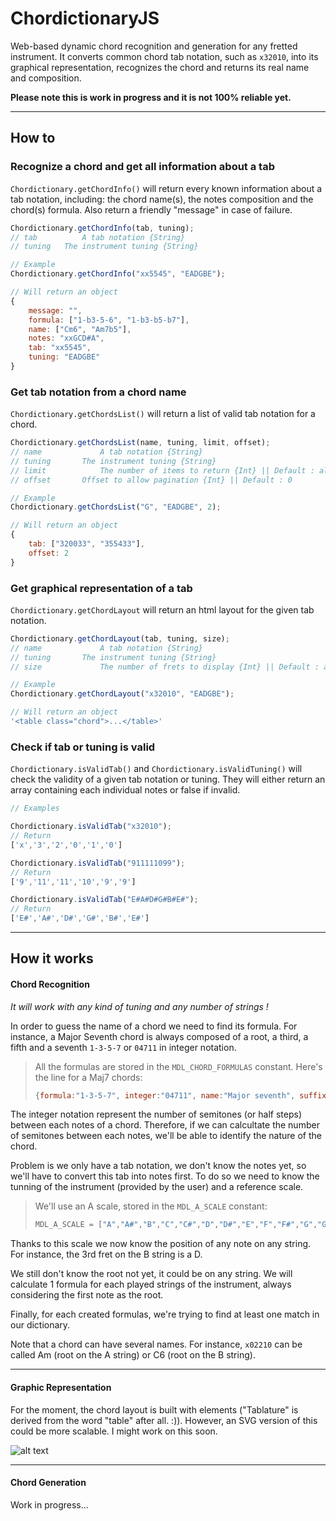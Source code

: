 ChordictionaryJS
======

Web-based dynamic chord recognition and generation for any fretted instrument.
It converts common chord tab notation, such as `x32010`, into its graphical representation, recognizes the chord and returns its real name and composition.

**Please note this is work in progress and it is not 100% reliable yet.**

***

## How to

### Recognize a chord and get all information about a tab

`Chordictionary.getChordInfo()` will return every known information about a tab notation, including: the chord name(s), the notes composition and the chord(s) formula. Also return a friendly "message" in case of failure.

```javascript
Chordictionary.getChordInfo(tab, tuning);
// tab 			A tab notation {String}
// tuning 	The instrument tuning {String}

// Example
Chordictionary.getChordInfo("xx5545", "EADGBE");

// Will return an object
{
	message: "",
	formula: ["1-b3-5-6", "1-b3-b5-b7"],
	name: ["Cm6", "Am7b5"],
	notes: "xxGCD#A",
	tab: "xx5545",
	tuning: "EADGBE"
}
```

### Get tab notation from a chord name

`Chordictionary.getChordsList()` will return a list of valid tab notation for a chord.

```javascript
Chordictionary.getChordsList(name, tuning, limit, offset);
// name 			A tab notation {String}
// tuning 		The instrument tuning {String}
// limit 			The number of items to return {Int} || Default : all results
// offset 		Offset to allow pagination {Int} || Default : 0

// Example
Chordictionary.getChordsList("G", "EADGBE", 2);

// Will return an object
{
	tab: ["320033", "355433"],
	offset: 2
}
```

### Get graphical representation of a tab

`Chordictionary.getChordLayout` will return an html layout for the given tab notation.

```javascript
Chordictionary.getChordLayout(tab, tuning, size);
// name 			A tab notation {String}
// tuning 		The instrument tuning {String}
// size 			The number of frets to display {Int} || Default : auto-resize

// Example
Chordictionary.getChordLayout("x32010", "EADGBE");

// Will return an object
'<table class="chord">...</table>'
```

### Check if tab or tuning is valid

`Chordictionary.isValidTab()` and `Chordictionary.isValidTuning()` will check the validity of a given tab notation or tuning.
They will either return an array containing each individual notes or false if invalid.

```javascript
// Examples

Chordictionary.isValidTab("x32010");
// Return
['x','3','2','0','1','0']

Chordictionary.isValidTab("911111099");
// Return
['9','11','11','10','9','9']

Chordictionary.isValidTab("E#A#D#G#B#E#");
// Return
['E#','A#','D#','G#','B#','E#']
```

***

## How it works

#### Chord Recognition

*It will work with any kind of tuning and any number of strings !*

In order to guess the name of a chord we need to find its formula. For instance, a Major Seventh chord is always composed of a root, a third, a fifth and a seventh `1-3-5-7` or `04711` in integer notation.
> All the formulas are stored in the `MDL_CHORD_FORMULAS` constant.
> Here's the line for a Maj7 chords:
> ```javascript
> {formula:"1-3-5-7", integer:"04711", name:"Major seventh", suffix:"maj7"	}
> ```

The integer notation represent the number of semitones (or half steps) between each notes of a chord. Therefore, if we can calcultate the number of semitones between each notes, we'll be able to identify the nature of the chord.

Problem is we only have a tab notation, we don't know the notes yet, so we'll have to convert this tab into notes first.
To do so we need to know the tunning of the instrument (provided by the user) and a reference scale.
> We'll use an A scale, stored in the `MDL_A_SCALE` constant:
> ```javascript
> MDL_A_SCALE = ["A","A#","B","C","C#","D","D#","E","F","F#","G","G#"];
> ```

Thanks to this scale we now know the position of any note on any string.
For instance, the 3rd fret on the B string is a D.

We still don't know the root not yet, it could be on any string.
We will calculate 1 formula for each played strings of the instrument, always considering the first note as the root.

Finally, for each created formulas, we're trying to find at least one match in our dictionary.

Note that a chord can have several names. For instance, `x02210` can be called Am (root on the A string) or C6 (root on the B string).

***

#### Graphic Representation

For the moment, the chord layout is built with <table> elements ("Tablature" is derived from the word "table" after all. :)).
However, an SVG version of this could be more scalable. I might work on this soon.

![alt text](http://git.hubertfauconnier.com/img/chord.png "")

***

#### Chord Generation

Work in progress...
